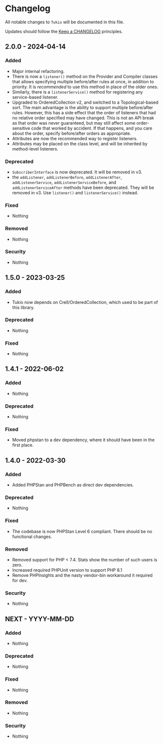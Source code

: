 # Changelog

All notable changes to `Tukio` will be documented in this file.

Updates should follow the [Keep a CHANGELOG](http://keepachangelog.com/) principles.

## 2.0.0 - 2024-04-14

### Added
- Major internal refactoring.
- There is now a `listener()` method on the Provider and Compiler classes that allows specifying multiple before/after rules at once, in addition to priority. It is *recommended* to use this method in place of the older ones.
- Similarly, there is a `listenerService()` method for registering any service-based listener.
- Upgraded to OrderedCollection v2, and switched to a Topological-based sort.  The main advantage is the ability to support multiple before/after rules.  However, this has a side effect that the order of listeners that had no relative order specified may have changed.  This is not an API break as that order was never guaranteed, but may still affect some order-sensitive code that worked by accident.  If that happens, and you care about the order, specify before/after orders as appropriate.
- Attributes are now the recommended way to register listeners.
- Attributes may be placed on the class level, and will be inherited by method-level listeners.

### Deprecated
- `SubscriberInterface` is now deprecated.  It will be removed in v3.
- the `addListener`, `addListenerBefore`, `addListenerAfter`, `addListenerService`, `addListenerServiceBefore`, and `addListenerServiceAfter` methods have been deprecated.  They will be removed in v3.  Use `listener()` and `listenerService()` instead.

### Fixed
- Nothing

### Removed
- Nothing

### Security
- Nothing


## 1.5.0 - 2023-03-25

### Added
- Tukio now depends on Crell/OrderedCollection, which used to be part of this library.

### Deprecated
- Nothing

### Fixed
- Nothing

## 1.4.1 - 2022-06-02

### Added
- Nothing

### Deprecated
- Nothing

### Fixed
- Moved phpstan to a dev dependency, where it should have been in the first place.

## 1.4.0 - 2022-03-30

### Added
- Added PHPStan and PHPBench as direct dev dependencies.

### Deprecated
- Nothing

### Fixed
- The codebase is now PHPStan Level 6 compliant.  There should be no functional changes.

### Removed
- Removed support for PHP < 7.4.  Stats show the number of such users is zero.
- Increased required PHPUnit version to support PHP 8.1
- Remove PHPInsights and the nasty vendor-bin workaround it required for dev.

### Security
- Nothing

## NEXT - YYYY-MM-DD

### Added
- Nothing

### Deprecated
- Nothing

### Fixed
- Nothing

### Removed
- Nothing

### Security
- Nothing
